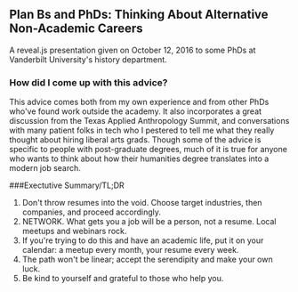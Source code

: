 ## Plan Bs and PhDs: Thinking About Alternative Non-Academic Careers

A reveal.js presentation given on October 12, 2016 to some PhDs at Vanderbilt University's history department.

### How did I come up with this advice?
This advice comes both from my own experience and from other PhDs who've found work outside the academy. It also incorporates a great discussion from the
Texas Applied Anthropology Summit, and conversations with many patient folks in tech who I pestered to tell me what they really thought about hiring liberal arts grads.
Though some of the advice is specific to people with post-graduate degrees, much of it is true for anyone who wants to think about how their humanities degree translates
into a modern job search.

###Exectutive Summary/TL;DR
1) Don't throw resumes into the void. Choose target industries, then companies, and proceed accordingly.
2) NETWORK. What gets you a job will be a person, not a resume. Local meetups and webinars rock.
3) If you're trying to do this and have an academic life, put it on your calendar: a meetup every month, your resume every week.
4) The path won't be linear; accept the serendipity and make your own luck.
5) Be kind to yourself and grateful to those who help you.